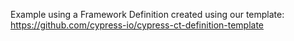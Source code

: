 Example using a Framework Definition created using our template: https://github.com/cypress-io/cypress-ct-definition-template